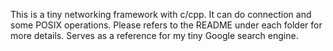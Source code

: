 This is a tiny networking framework with c/cpp. It can do connection and some POSIX operations. Please refers to the README under each folder for more details. Serves as a reference for my tiny Google search engine.
